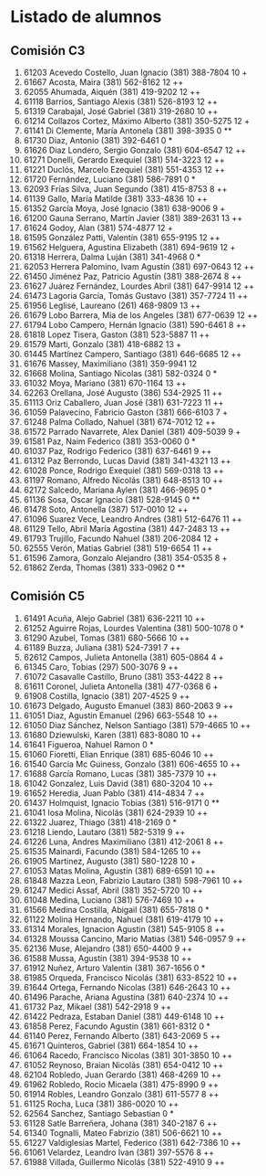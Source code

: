 # Listado de alumnos

## Comisión C3
01.  61203  Acevedo Costello, Juan Ignacio            (381) 388-7804        10 +
02.  61667  Acosta, Maira                             (381) 562-8162        12 ++
03.  62055  Ahumada, Aiquén                           (381) 419-9202        12 ++
04.  61118  Barrios, Santiago Alexis                  (381) 526-8193        12 ++
05.  61319  Carabajal, José Gabriel                   (381) 319-2680        10 ++
06.  61214  Collazos Cortez, Máximo Alberto           (381) 350-5275        12 +
07.  61141  Di Clemente, María Antonela               (381) 398-3935         0 **
08.  61730  Diaz, Antonio                             (381) 392-6461         0 *
09.  61626  Diaz Londero, Sergio Gonzalo              (381) 604-6547        12 ++
10.  61271  Donelli, Gerardo Exequiel                 (381) 514-3223        12 ++
11.  61221  Duclós, Marcelo Ezequiel                  (381) 551-4353        12 ++
12.  61720  Fernández, Luciano                        (381) 586-7891         0 *
13.  62093  Frías Silva, Juan Segundo                 (381) 415-8753         8 ++
14.  61139  Gallo, María Matilde                      (381) 333-4836        10 ++
15.  61352  García Moya, José Ignacio                 (381) 638-9006         9 +
16.  61200  Gauna Serrano, Martín Javier              (381) 389-2631        13 ++
17.  61624  Godoy, Alan                               (381) 574-4877        12 +
18.  61595  González Patti, Valentín                  (381) 655-9195        12 ++
19.  61562  Helguera, Agustina Elizabeth              (381) 694-9619        12 +
20.  61318  Herrera, Dalma Luján                      (381) 341-4968         0 *
21.  62053  Herrera Palomino, Ivam Agustín            (381) 697-0643        12 ++
22.  61450  Jiménez Paz, Patricio Agustín             (381) 388-2674         8 ++
23.  61627  Juárez Fernández, Lourdes Abril           (381) 647-9914        12 ++
24.  61473  Lagoria García, Tomás Gustavo             (381) 357-7724        11 ++
25.  61956  Leglisé, Laureano                         (261) 468-9809        13 ++
26.  61679  Lobo Barrera, Mia de los Angeles          (381) 677-0639        12 ++
27.  61794  Lobo Campero, Hernán Ignacio              (381) 590-6461         8 ++
28.  61818  Lopez Tisera, Gaston                      (381) 523-5887        11 ++
29.  61579  Marti, Gonzalo                            (381) 418-6882        13 +
30.  61445  Martínez Campero, Santiago                (381) 646-6685        12 ++
31.  61676  Massey, Maximiliano                       (381) 359-9941        12 
32.  61668  Molina, Santiago Nicolas                  (381) 582-0324         0 *
33.  61032  Moya, Mariano                             (381) 670-1164        13 ++
34.  62263  Orellana, José Augusto                    (386) 534-2925        11 ++
35.  61113  Oriz Caballero, Juan José                 (381) 631-7223        11 ++
36.  61059  Palavecino, Fabricio Gaston               (381) 666-6103         7 +
37.  61248  Palma Collado, Nahuel                     (381) 674-7012        12 ++
38.  61572  Parrado Navarrete, Alex Daniel            (381) 409-5039         9 +
39.  61581  Paz, Naim Federico                        (381) 353-0060         0 *
40.  61037  Paz, Rodrigo Federico                     (381) 637-6461         9 ++
41.  61312  Paz Berrondo, Lucas David                 (381) 341-4321        13 ++
42.  61028  Ponce, Rodrigo Exequiel                   (381) 569-0318        13 ++
43.  61197  Romano, Alfredo Nicolás                   (381) 648-8513        10 ++
44.  62172  Salcedo, Mariana Aylen                    (381) 466-9695         0 *
45.  61136  Sosa, Oscar Ignacio                       (381) 528-9145         0 **
46.  61478  Soto, Antonella                           (387) 517-0010        12 ++
47.  61096  Suarez Vece, Leandro Andres               (381) 512-6476        11 ++
48.  61129  Tello, Abril María Agostina               (381) 447-2483        13 ++
49.  61793  Trujillo, Facundo Nahuel                  (381) 206-2084        12 +
50.  62555  Verón, Matias Gabriel                     (381) 519-6654        11 ++
51.  61596  Zamora, Gonzalo Alejandro                 (381) 354-0535         8 +
52.  61862  Zerda, Thomas                             (381) 333-0962         0 **

## Comisión C5
01.  61491  Acuña, Alejo Gabriel                      (381) 636-2211        10 ++
02.  61252  Aguirre Rojas, Lourdes Valentina          (381) 500-1078         0 *
03.  61290  Azubel, Tomas                             (381) 680-5666        10 ++
04.  61189  Buzza, Juliana                            (381) 524-7391         7 ++
05.  62612  Campos, Julieta Antonella                 (381) 605-0864         4 +
06.  61345  Caro, Tobias                              (297) 500-3076         9 ++
07.  61072  Casavalle Castillo, Bruno                 (381) 353-4422         8 ++
08.  61611  Coronel, Julieta Antonella                (381) 477-0368         6 +
09.  61908  Costilla, Ignacio                         (381) 207-4525         9 ++
10.  61673  Delgado, Augusto Emanuel                  (383) 860-2063         9 ++
11.  61051  Diaz, Agustin Emanuel                     (296) 663-5548        10 ++
12.  61050  Diaz Sánchez, Nelson Santiago             (381) 579-4665        10 ++
13.  61680  Dziewulski, Karen                         (381) 683-8080        10 ++
14.  61641  Figueroa, Nahuel Ramon                                           0 *
15.  61060  Fioretti, Elian Enrique                   (381) 685-6046        10 ++
16.  61540  Garcia Mc Guiness, Gonzalo                (381) 606-4655        10 ++
17.  61688  García Romano, Lucas                      (381) 385-7379        10 ++
18.  61042  Gonzalez, Luis David                      (381) 680-3204        10 ++
19.  61652  Heredia, Juan Pablo                       (381) 414-4834         7 ++
20.  61437  Holmquist, Ignacio Tobias                 (381) 516-9171         0 **
21.  61041  Iosa Molina, Nicolás                      (381) 624-2939        10 ++
22.  61322  Juarez, Thiago                            (381) 418-2169         0 *
23.  61218  Liendo, Lautaro                           (381) 582-5319         9 ++
24.  61226  Luna, Andres Maximiliano                  (381) 412-2061         8 ++
25.  61535  Mainardi, Facundo                         (381) 584-1265        10 ++
26.  61905  Martinez, Augusto                         (381) 580-1228        10 +
27.  61053  Matas Molina, Agustín                     (381) 689-6591        10 ++
28.  61848  Mazza Leon, Fabrizio Lautaro              (381) 598-7961        10 ++
29.  61247  Medici Assaf, Abril                       (381) 352-5720        10 ++
30.  61048  Medina, Luciano                           (381) 576-7469        10 ++
31.  61566  Medina Costilla, Abigail                  (381) 655-7818         0 *
32.  61122  Molina Hernando, Nahuel                   (381) 619-4179        10 ++
33.  61314  Morales, Ignacion Agustin                 (381) 545-9105         8 ++
34.  61328  Moussa Cancino, Mario Matias              (381) 546-0957         9 ++
35.  62136  Muse, Alejandro                           (381) 650-4400         9 ++
36.  61588  Mussa, Agustín                            (381) 394-9538        10 ++
37.  61912  Nuñez, Arturo Valentin                    (381) 367-1656         0 *
38.  61985  Orqueda, Francisco Nicolás                (381) 633-8522        10 ++
39.  61644  Ortega, Fernando Nicolas                  (381) 646-2643        10 ++
40.  61496  Parache, Ariana Agustina                  (381) 640-2374        10 ++
41.  61732  Paz, Mikael                               (381) 542-2918         9 ++
42.  61422  Pedraza, Estaban Daniel                   (381) 449-6148        10 ++
43.  61858  Perez, Facundo Agustin                    (381) 661-8312         0 *
44.  61140  Perez, Fernando Alberto                   (381) 643-2069         5 ++
45.  61671  Quinteros, Gabriel                        (381) 664-1854        10 ++
46.  61064  Racedo, Francisco Nicolas                 (381) 301-3850        10 ++
47.  61052  Reynoso, Braian Nicolás                   (381) 654-0412        10 ++
48.  62104  Robledo, Juan Gerardo                     (381) 468-4269        10 ++
49.  61962  Robledo, Rocio Micaela                    (381) 475-8990         9 ++
50.  61914  Robles, Leandro Gonzalo                   (381) 611-5577         8 ++
51.  61125  Rocha, Luca                               (381) 386-0020        10 ++
52.  62564  Sanchez, Santiago Sebastian                                      0 *
53.  61128  Satle Barreñera, Johana                   (381) 340-2187         6 ++
54.  61340  Tognalli, Mateo Fabrizio                  (381) 506-6621        10 ++
55.  61227  Valdiglesias Martel, Federico             (381) 642-7386        10 ++
56.  61061  Velardez, Leandro Ivan                    (381) 397-5576         8 ++
57.  61988  Villada, Guillermo Nicolás                (381) 522-4910         9 ++
